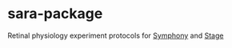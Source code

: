 # sara-package

Retinal physiology experiment protocols for [Symphony][symphony] and [Stage][stage]

[stage]: <http://stage-vss.github.io>
[symphony]: <http://symphony-das.github.io>